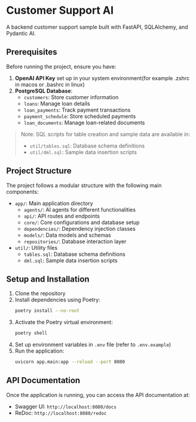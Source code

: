 # Customer Support AI

A backend customer support sample built with FastAPI, SQLAlchemy, and Pydantic AI.

## Prerequisites

Before running the project, ensure you have:

1. **OpenAI API Key** set up in your system environment(for example .zshrc in macos or .bashrc in linux)
2. **PostgreSQL Database**:
   - `customers`: Store customer information
   - `loans`: Manage loan details
   - `loan_payments`: Track payment transactions
   - `payment_schedule`: Store scheduled payments
   - `loan_documents`: Manage loan-related documents

> Note: SQL scripts for table creation and sample data are available in:
> - `util/tables.sql`: Database schema definitions
> - `util/dml.sql`: Sample data insertion scripts

## Project Structure

The project follows a modular structure with the following main components:

- `app/`: Main application directory
  - `agents/`: AI agents for different functionalities
  - `api/`: API routes and endpoints
  - `core/`: Core configurations and database setup
  - `dependencies/`: Dependency injection classes
  - `models/`: Data models and schemas
  - `repositories/`: Database interaction layer
- `util/`: Utility files
  - `tables.sql`: Database schema definitions
  - `dml.sql`: Sample data insertion scripts


## Setup and Installation

1. Clone the repository
2. Install dependencies using Poetry:
   ```bash
   poetry install --no-root
   ```
3. Activate the Poetry virtual environment:
   ```bash
   poetry shell
   ```
4. Set up environment variables in `.env` file (refer to `.env.example`)
5. Run the application:
   ```bash
   uvicorn app.main:app --reload --port 8080
   ```

## API Documentation

Once the application is running, you can access the API documentation at:
- Swagger UI: `http://localhost:8080/docs`
- ReDoc: `http://localhost:8080/redoc`
